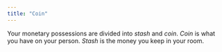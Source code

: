```yaml
---
title: "Coin"
---
```


Your monetary possessions are divided into _stash_ and _coin_. _Coin_ is what you have on your person. _Stash_ is the money you keep in your room.

